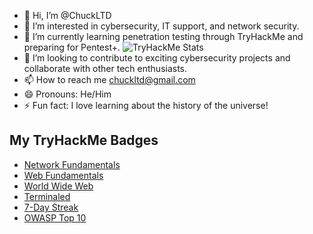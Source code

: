- 👋 Hi, I’m @ChuckLTD
- 👀 I’m interested in cybersecurity, IT support, and network security.
- 🌱 I’m currently learning penetration testing through TryHackMe and preparing for Pentest+.
![TryHackMe Stats](https://raw.githubusercontent.com/ChuckLTD/ChuckLTD/main/assets/thm_propic.png)
- 💞️ I’m looking to contribute to exciting cybersecurity projects and collaborate with other tech enthusiasts.
- 📫 How to reach me chuckltd@gmail.com
- 😄 Pronouns: He/Him
- ⚡ Fun fact: I love learning about the history of the universe!

## My TryHackMe Badges
- [Network Fundamentals](https://tryhackme.com/ChuckLTD/badges/network-fundamentals)
- [Web Fundamentals](https://tryhackme.com/ChuckLTD/badges/web-fund)
- [World Wide Web](https://tryhackme.com/ChuckLTD/badges/world-wide-web)
- [Terminaled](https://tryhackme.com/ChuckLTD/badges/terminaled)
- [7-Day Streak](https://tryhackme.com/ChuckLTD/badges/7-day-streak)
- [OWASP Top 10](https://tryhackme.com/ChuckLTD/badges/owasp-10)
<!---
ChuckLTD/ChuckLTD is a ✨ special ✨ repository because its `README.md` (this file) appears on your GitHub profile.
You can click the Preview link to take a look at your changes.
--->
